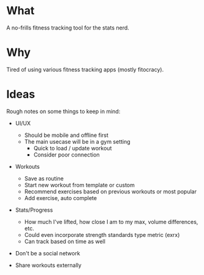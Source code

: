 What
====

A no-frills fitness tracking tool for the stats nerd.

Why
===

Tired of using various fitness tracking apps (mostly fitocracy).

Ideas
=====

Rough notes on some things to keep in mind:

- UI/UX
    - Should be mobile and offline first
    - The main usecase will be in a gym setting
        - Quick to load / update workout
        - Consider poor connection

- Workouts
    - Save as routine
    - Start new workout from template or custom
    - Recommend exercises based on previous workouts or most popular
    - Add exercise, auto complete

- Stats/Progress
    - How much I've lifted, how close I am to my max, volume differences, etc.
    - Could even incorporate strength standards type metric (exrx)
    - Can track based on time as well

- Don't be a social network

- Share workouts externally
